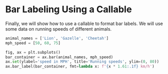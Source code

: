 # Bar Labeling Using a Callable

Finally, we will show how to use a callable to format bar labels. We will use some data on running speeds of different animals.

```python
animal_names = ['Lion', 'Gazelle', 'Cheetah']
mph_speed = [50, 60, 75]

fig, ax = plt.subplots()
bar_container = ax.bar(animal_names, mph_speed)
ax.set(ylabel='speed in MPH', title='Running speeds', ylim=(0, 80))
ax.bar_label(bar_container, fmt=lambda x: f'{x * 1.61:.1f} km/h')
```

#
